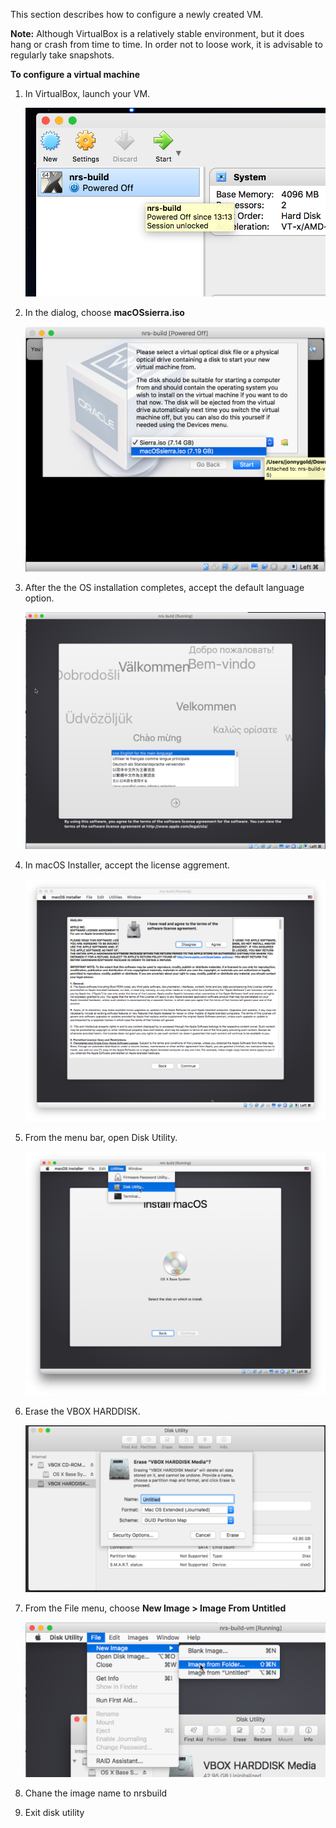 This section describes how to configure a newly created VM. 

**Note:** Although VirtualBox is a relatively stable environment, but it does hang or crash from time to time. In order not to loose work, it is advisable to regularly take snapshots.

**To configure a virtual machine**

1. In VirtualBox, launch your VM.

   ![](/img/Screen%20Shot%202017-08-20%20at%2013.15.10.png)   

1. In the dialog, choose **macOSsierra.iso**

   ![](/img/Screen%20Shot%202017-08-20%20at%2017.54.58.png)   

1. After the the OS installation completes, accept the default language option.

   ![](/img/Screen%20Shot%202017-08-20%20at%2014.11.15.png)    

1. In macOS Installer, accept the license aggrement.

   ![](/img/Screen%20Shot%202017-08-20%20at%2014.11.48.png)       

1. From the menu bar, open Disk Utility.
     
    ![](/img/Screen%20Shot%202017-08-20%20at%2014.12.10.png)

1. Erase the VBOX HARDDISK.
 
   ![](/img/Screen%20Shot%202017-08-20%20at%2015.34.32.png)  
  
1. From the File menu, choose **New Image > Image From Untitled**

   ![](/img/Screen%20Shot%202017-08-20%20at%2015.29.36.png)     

1. Chane the image name to nrsbuild

1. Exit disk utility   
